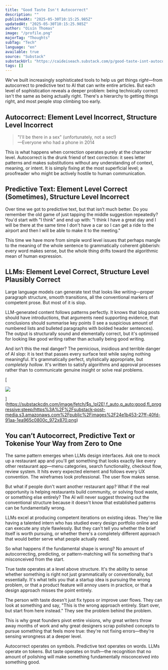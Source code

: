 ```yaml
---
title: "Good Taste Isn't Autocorrect"
description: ""
publishedAt: "2025-05-30T10:15:25.985Z"
updatedAt: "2025-05-30T10:15:25.985Z"
author: "Oisín Thomas"
image: "/profile.png"
majorTag: "Thoughts"
subTag: "Tech"
language: "en"
available: true
source: "Substack"
substackUrl: "https://caideiseach.substack.com/p/good-taste-isnt-autocorrect"
tags: []
---
```


We've built increasingly sophisticated tools to help us get things _right_—from autocorrect to predictive text to AI that can write entire articles. But each level of sophistication reveals a deeper problem: being technically correct isn't the same as being actually right. There's a hierarchy to getting things right, and most people stop climbing too early.

Autocorrect: Element Level Incorrect, Structure Level Incorrect
---------------------------------------------------------------

> "I'll be there in a sex" (unfortunately, not a sec!)  
> —Everyone who had a phone in 2014

This is what happens when correction operates purely at the character level. Autocorrect is the drunk friend of text correction: it sees letter patterns and makes substitutions without any understanding of context, meaning, or intent. It is simply fixing at the most superficial level; a proofreader who might be actively hostile to human communication.

Predictive Text: Element Level Correct (Sometimes), Structure Level Incorrect
-----------------------------------------------------------------------------

Over time we got to predictive text, but that isn’t much better. Do you remember the old game of just tapping the middle suggestion repeatedly? You'd start with "I think" and end up with: "I think I have a great day and I will be there at the same time I don't have a car so I can get a ride to the airport and then I will be able to make it to the meeting."

This time we have more from simple word level issues that perhaps mangle to the meaning of the whole sentence to grammatically coherent gibberish: every word makes sense, but the whole thing drifts toward the algorithmic mean of human expression.

LLMs: Element Level Correct, Structure Level Plausibly Correct
--------------------------------------------------------------

Large language models can generate text that looks like writing—proper paragraph structure, smooth transitions, all the conventional markers of competent prose. But most of it is slop.

LLM-generated content follows patterns perfectly. It knows that blog posts should have introductions, that arguments need supporting evidence, that conclusions should summarise key points (I see a suspicious amount of numbered lists and bulleted paragraphs with bolded header sentences). The output is structurally sound and elementally correct, but it's optimised for looking like good writing rather than actually being good writing.

And isn’t this the real danger? The pernicious, insidious and terrible danger of AI slop: it is text that passes every surface test while saying nothing meaningful. It's grammatically perfect, stylistically appropriate, but _completely_ _hollow_. It's written to satisfy algorithms and approval processes rather than to communicate genuine insight or solve real problems.

[

![](https://substack-post-media.s3.amazonaws.com/public/images/24e1b453-27ff-40fd-91aa-1ea965c0800c_972x870.png)



](https://substackcdn.com/image/fetch/$s_!pI2E!,f_auto,q_auto:good,fl_progressive:steep/https%3A%2F%2Fsubstack-post-media.s3.amazonaws.com%2Fpublic%2Fimages%2F24e1b453-27ff-40fd-91aa-1ea965c0800c_972x870.png)

You can’t Autocorrect, Predictive Text or Tokenise Your Way from Zero to One
----------------------------------------------------------------------------

The same pattern emerges when LLMs design interfaces. Ask one to mock up a restaurant app and you'll get something that looks exactly like every other restaurant app—menu categories, search functionality, checkout flow, review system. It hits every expected element and follows every UX convention. The wireframes look professional. The user flow makes sense.

But what if people don't want another restaurant app? What if the real opportunity is helping restaurants build community, or solving food waste, or something else entirely? The AI will never suggest throwing out the conventional structure because it doesn't know that established patterns can be fundamentally wrong.

LLMs excel at producing competent iterations on existing ideas. They're like having a talented intern who has studied every design portfolio online and can execute any style flawlessly. But they can't tell you whether the brief itself is worth pursuing, or whether there's a completely different approach that would better serve what people actually need.

So what happens if the fundamental shape is wrong? No amount of autocorrecting, predicting, or pattern-matching will fix something that's misconceived from the start.

True taste operates at a level above structure. It's the ability to sense whether something is right not just grammatically or conventionally, but essentially. It's what tells you that a startup idea is pursuing the wrong problem, or that a product feature will annoy users in practice, or that a design approach misses the point entirely.

The person with taste doesn't just fix typos or improve user flows. They can look at something and say, "This is the wrong approach entirely. Start over, but start from here instead." They see the problem behind the problem.

This is why great founders pivot entire visions, why great writers throw away months of work and why great designers scrap polished concepts to pursue something that feels more true: they're not fixing errors—they're sensing wrongness at a deeper level.

Autocorrect operates on symbols. Predictive text operates on words. LLMs operate on tokens. But taste operates on truth—the recognition that no amount of polishing will make something fundamentally misconceived into something good.

